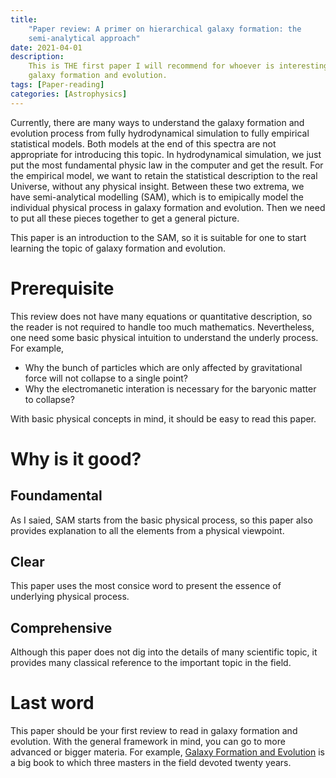 ```yaml
---
title:
    "Paper review: A primer on hierarchical galaxy formation: the
    semi-analytical approach"
date: 2021-04-01
description:
    This is THE first paper I will recommend for whoever is interesting in
    galaxy formation and evolution.
tags: [Paper-reading]
categories: [Astrophysics]
---
```


Currently, there are many ways to understand the galaxy formation and evolution
process from fully hydrodynamical simulation to fully empirical statistical
models. Both models at the end of this spectra are not appropriate for
introducing this topic. In hydrodynamical simulation, we just put the most
fundamental physic law in the computer and get the result. For the empirical
model, we want to retain the statistical description to the real Universe,
without any physical insight. Between these two extrema, we have semi-analytical
modelling (SAM), which is to emipically model the individual physical process in
galaxy formation and evolution. Then we need to put all these pieces together to
get a general picture.

This paper is an introduction to the SAM, so it is suitable for one to start
learning the topic of galaxy formation and evolution.

# Prerequisite

This review does not have many equations or quantitative description, so the
reader is not required to handle too much mathematics. Nevertheless, one need
some basic physical intuition to understand the underly process. For example,

-   Why the bunch of particles which are only affected by gravitational force
    will not collapse to a single point?
-   Why the electromanetic interation is necessary for the baryonic matter to
    collapse?

With basic physical concepts in mind, it should be easy to read this paper.

# Why is it good?

## Foundamental

As I saied, SAM starts from the basic physical process, so this paper also
provides explanation to all the elements from a physical viewpoint.

## Clear

This paper uses the most consice word to present the essence of underlying
physical process.

## Comprehensive

Although this paper does not dig into the details of many scientific topic, it
provides many classical reference to the important topic in the field.

# Last word

This paper should be your first review to read in galaxy formation and
evolution. With the general framework in mind, you can go to more advanced or
bigger materia. For example,
[Galaxy Formation and Evolution](https://www.amazon.com/Galaxy-Formation-Evolution-Houjun-Mo-ebook/dp/B00E3URATM/ref=sr_1_2?dchild=1&keywords=galaxy+formation+and+evolution&qid=1617321057&sr=8-2)
is a big book to which three masters in the field devoted twenty years.
